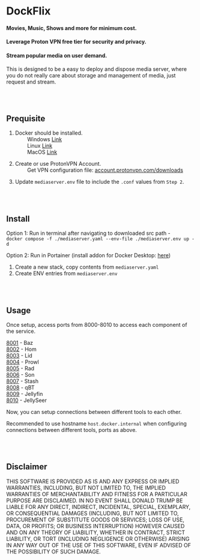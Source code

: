 # DockFlix
#### Movies, Music, Shows and more for minimum cost.
#### Leverage Proton VPN free tier for security and privacy.
#### Stream popular media on user demand.
This is designed to be a easy to deploy and dispose media server, where you do not really care about storage and management of media, just request and stream.

<br><br>
## Prequisite

1. Docker should be installed.
<br>&emsp;&emsp; Windows [Link](https://apps.microsoft.com/detail/xp8cbj40xlbwkx)
<br>&emsp;&emsp; Linux [Link](https://github.com/docker/docker-install)
<br>&emsp;&emsp; MacOS [Link](https://formulae.brew.sh/formula/docker)

3. Create or use ProtonVPN Account.
<br>&emsp;&emsp; Get VPN configuration file: [account.protonvpn.com/downloads](https://account.protonvpn.com/downloads)
4. Update `mediaserver.env` file to include the `.conf` values from `Step 2`.

<br><br>
## Install

Option 1: Run in terminal after navigating to downloaded src path - <br>
```docker compose -f ./mediaserver.yaml --env-file ./mediaserver.env up -d```

Option 2: Run in Portainer (install addon for Docker Desktop: [here](https://hub.docker.com/extensions/portainer/portainer-docker-extension))
1. Create a new stack, copy contents from `mediaserver.yaml`
2. Create ENV entries from `mediaserver.env`


<br><br>
## Usage

Once setup, access ports from 8000-8010 to access each component of the service.

[8001](http://127.0.0.1:8001) - Baz <br>
[8002](http://127.0.0.1:8002)  - Hom <br>
[8003](http://127.0.0.1:8003)  - Lid <br>
[8004](http://127.0.0.1:8004)  - Prowl <br>
[8005](http://127.0.0.1:8005)  - Rad <br>
[8006](http://127.0.0.1:8006)  - Son <br>
[8007](http://127.0.0.1:8007)  - Stash <br>
[8008](http://127.0.0.1:8008)  - qBT <br>
[8009](http://127.0.0.1:8009)  - Jellyfin <br>
[8010](http://127.0.0.1:8010)  - JellySeer

Now, you can setup connections between different tools to each other.

Recommended to use hostname `host.docker.internal` when configuring connections between different tools, ports as above.


<br><br>
## Disclaimer

THIS SOFTWARE IS PROVIDED AS IS AND ANY EXPRESS OR IMPLIED WARRANTIES, INCLUDING, BUT NOT LIMITED TO, THE IMPLIED WARRANTIES OF MERCHANTABILITY AND FITNESS FOR A PARTICULAR PURPOSE ARE DISCLAIMED. IN NO EVENT SHALL DONALD TRUMP BE LIABLE FOR ANY DIRECT, INDIRECT, INCIDENTAL, SPECIAL, EXEMPLARY, OR CONSEQUENTIAL DAMAGES (INCLUDING, BUT NOT LIMITED TO, PROCUREMENT OF SUBSTITUTE GOODS OR SERVICES; LOSS OF USE, DATA, OR PROFITS; OR BUSINESS INTERRUPTION) HOWEVER CAUSED AND ON ANY THEORY OF LIABILITY, WHETHER IN CONTRACT, STRICT LIABILITY, OR TORT (INCLUDING NEGLIGENCE OR OTHERWISE) ARISING IN ANY WAY OUT OF THE USE OF THIS SOFTWARE, EVEN IF ADVISED OF THE POSSIBILITY OF SUCH DAMAGE.
